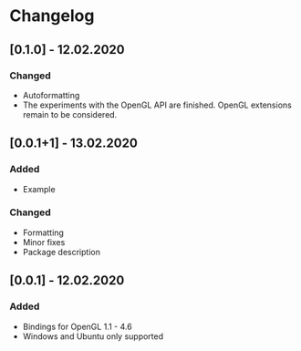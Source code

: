 # Changelog

## [0.1.0] - 12.02.2020

### Changed

- Autoformatting
- The experiments with the OpenGL API are finished. OpenGL extensions remain to be considered.

## [0.0.1+1] - 13.02.2020

### Added

- Example

### Changed

- Formatting
- Minor fixes
- Package description

## [0.0.1] - 12.02.2020

### Added

- Bindings for OpenGL 1.1 - 4.6
- Windows and Ubuntu only supported